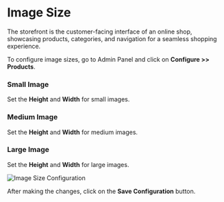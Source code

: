# Image Size

The storefront is the customer-facing interface of an online shop, showcasing products, categories, and navigation for a seamless shopping experience.

To configure image sizes, go to Admin Panel and click on **Configure >> Products**.

### Small Image

Set the **Height** and **Width** for small images.

### Medium Image

Set the **Height** and **Width** for medium images.

### Large Image

Set the **Height** and **Width** for large images.

<img src="/images/configure/imageSize.png" alt="Image Size Configuration" />

After making the changes, click on the **Save Configuration** button.
